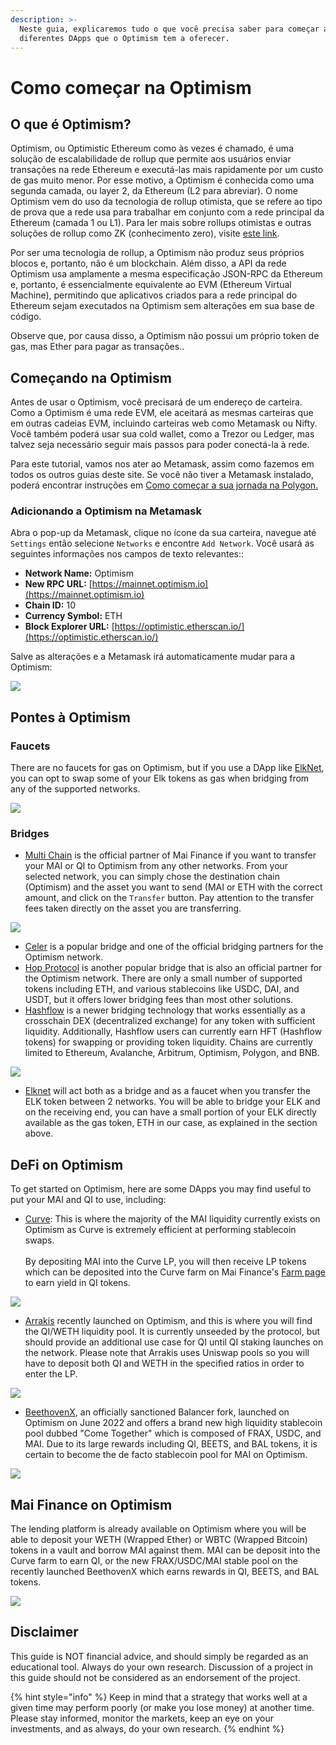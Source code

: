 ```yaml
---
description: >-
  Neste guia, explicaremos tudo o que você precisa saber para começar a usar os
  diferentes DApps que o Optimism tem a oferecer.
---
```


# Como começar na Optimism

## O que é Optimism?

Optimism, ou Optimistic Ethereum como às vezes é chamado, é uma solução de escalabilidade de rollup que permite aos usuários enviar transações na rede Ethereum e executá-las mais rapidamente por um custo de gas muito menor. Por esse motivo, a Optimism é conhecida como uma segunda camada, ou layer 2, da Ethereum (L2 para abreviar). O nome Optimism vem do uso da tecnologia de rollup otimista, que se refere ao tipo de prova que a rede usa para trabalhar em conjunto com a rede principal da Ethereum (camada 1 ou L1). Para ler mais sobre rollups otimistas e outras soluções de rollup como ZK (conhecimento zero), visite [este link](https://support.deversifi.com/en/article/deversifi-what-is-the-difference-between-zk-rollup-and-optimistic-rollup-3gf3bw/).

Por ser uma tecnologia de rollup, a Optimism não produz seus próprios blocos e, portanto, não é um blockchain. Além disso, a API da rede Optimism usa amplamente a mesma especificação JSON-RPC da Ethereum e, portanto, é essencialmente equivalente ao EVM (Ethereum Virtual Machine), permitindo que aplicativos criados para a rede principal do Ethereum sejam executados na Optimism sem alterações em sua base de código.

Observe que, por causa disso, a Optimism não possui um próprio token de gas, mas Ether para pagar as transações..

## Começando na Optimism

Antes de usar o Optimism, você precisará de um endereço de carteira. Como a Optimism é uma rede EVM, ele aceitará as mesmas carteiras que em outras cadeias EVM, incluindo carteiras web como Metamask ou Nifty. Você também poderá usar sua cold wallet, como a Trezor ou Ledger, mas talvez seja necessário seguir mais passos para poder conectá-la à rede.

Para este tutorial, vamos nos ater ao Metamask, assim como fazemos em todos os outros guias deste site. Se você não tiver a Metamask instalado, poderá encontrar instruções em [Como começar a sua jornada na Polygon.](../polygon/how-to-get-started-on-polygon.md)

### Adicionando a Optimism na Metamask

Abra o pop-up da Metamask, clique no ícone da sua carteira, navegue até `Settings` então selecione `Networks` e encontre `Add Network`. Você usará as seguintes informações nos campos de texto relevantes::

* **Network Name:** Optimism
* **New RPC URL:** [https://mainnet.optimism.io](https://mainnet.optimism.io)
* **Chain ID:** 10
* **Currency Symbol:** ETH
* **Block Explorer URL:** [https://optimistic.etherscan.io/](https://optimistic.etherscan.io/)

Salve as alterações e a Metamask irá automaticamente mudar para a Optimism:

![](<../../.gitbook/assets/Screen Shot 2022-06-17 at 9.40.30 PM.png>)

## Pontes à Optimism

### Faucets

There are no faucets for gas on Optimism, but if you use a DApp like [ElkNet](https://app.elk.finance/#/elknet), you can opt to swap some of your Elk tokens as gas when bridging from any of the supported networks.

![](<../../.gitbook/assets/Screen Shot 2022-06-17 at 9.36.40 PM.png>)

### Bridges

* [Multi Chain](https://app.multichain.org/#/router) is the official partner of Mai Finance if you want to transfer your MAI or QI to Optimism from any other networks. From your selected network, you can simply chose the destination chain (Optimism) and the asset you want to send (MAI or ETH with the correct amount, and click on the `Transfer` button. Pay attention to the transfer fees taken directly on the asset you are transferring.

![](<../../.gitbook/assets/Screen Shot 2022-06-17 at 10.14.42 PM.png>)

* [Celer](https://cbridge.celer.network/#/transfer) is a popular bridge and one of the official bridging partners for the Optimism network.
* [Hop Protocol](https://app.hop.exchange/#/send?token=ETH\&sourceNetwork=polygon\&destNetwork=optimism) is another popular bridge that is also an official partner for the Optimism network. There are only a small number of supported tokens including ETH, and various stablecoins like USDC, DAI, and USDT, but it offers lower bridging fees than most other solutions.
* [Hashflow](https://app.hashflow.com/) is a newer bridging technology that works essentially as a crosschain DEX (decentralized exchange) for any token with sufficient liquidity. Additionally, Hashflow users can currently earn HFT (Hashflow tokens) for swapping or providing token liquidity. Chains are currently limited to Ethereum, Avalanche, Arbitrum, Optimism, Polygon, and BNB.

![](<../../.gitbook/assets/Screen Shot 2022-06-17 at 9.51.25 PM.png>)

* [Elknet](https://app.elk.finance/#/elknet) will act both as a bridge and as a faucet when you transfer the ELK token between 2 networks. You will be able to bridge your ELK and on the receiving end, you can have a small portion of your ELK directly available as the gas token, ETH in our case, as explained in the section above.

## DeFi on Optimism

To get started on Optimism, here are some DApps you may find useful to put your MAI and QI to use, including:

* [Curve](https://optimism.curve.fi/factory/4/deposit): This is where the majority of the MAI liquidity currently exists on Optimism as Curve is extremely efficient at performing stablecoin swaps.\
  \
  By depositing MAI into the Curve LP, you will then receive LP tokens which can be deposited into the Curve farm on Mai Finance's [Farm page](https://app.mai.finance/farm) to earn yield in QI tokens.

![](<../../.gitbook/assets/Screen Shot 2022-06-17 at 9.58.06 PM.png>)

* [Arrakis](https://beta.arrakis.finance/#/vaults/0x65Fbf30f29C7626385f78Dbc41702d97b9cD486a) recently launched on Optimism, and this is where you will find the QI/WETH liquidity pool. It is currently unseeded by the protocol, but should provide an additional use case for QI until QI staking launches on the network. Please note that Arrakis uses Uniswap pools so you will have to deposit both QI and WETH in the specified ratios in order to enter the LP.

![](<../../.gitbook/assets/Screen Shot 2022-06-17 at 10.07.37 PM.png>)

* [BeethovenX](https://op.beets.fi/#/pool/0x3dc09db8e571da76dd04e9176afc7feee0b89106000000000000000000000019), an officially sanctioned Balancer fork, launched on Optimism on June 2022 and offers a brand new high liquidity stablecoin pool dubbed "Come Together" which is composed of FRAX, USDC, and MAI. Due to its large rewards including QI, BEETS, and BAL tokens, it is certain to become the de facto stablecoin pool for MAI on Optimism.

![](<../../.gitbook/assets/Screen Shot 2022-06-17 at 10.09.43 PM.png>)

## Mai Finance on Optimism

The lending platform is already available on Optimism where you will be able to deposit your WETH (Wrapped Ether) or WBTC (Wrapped Bitcoin) tokens in a vault and borrow MAI against them. MAI can be deposit into the Curve farm to earn QI, or the new FRAX/USDC/MAI stable pool on the recently launched BeethovenX which earns rewards in QI, BEETS, and BAL tokens.

![](<../../.gitbook/assets/Screen Shot 2022-06-17 at 9.56.07 PM.png>)

## Disclaimer

This guide is NOT financial advice, and should simply be regarded as an educational tool. Always do your own research. Discussion of a project in this guide should not be considered as an endorsement of the project.

{% hint style="info" %}
Keep in mind that a strategy that works well at a given time may perform poorly (or make you lose money) at another time. Please stay informed, monitor the markets, keep an eye on your investments, and as always, do your own research.
{% endhint %}
